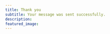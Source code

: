```yaml
---
title: Thank you
subtitle: Your message was sent successfully.
description: 
featured_image:
---
```

